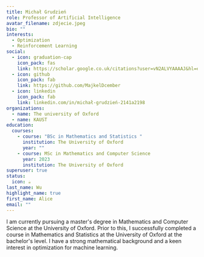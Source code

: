 ```yaml
---
title: Michał Grudzień
role: Professor of Artificial Intelligence
avatar_filename: zdjecie.jpeg
bio: ""
interests:
  - Optimization
  - Reinforcement Learning
social:
  - icon: graduation-cap
    icon_pack: fas
    link: https://scholar.google.co.uk/citations?user=vN2ALVYAAAAJ&hl=en
  - icon: github
    icon_pack: fab
    link: https://github.com/MajkelDcember
  - icon: linkedin
    icon_pack: fab
    link: linkedin.com/in/michał-grudzień-2141a2198
organizations:
  - name: The university of Oxford
  - name: KAUST
education:
  courses:
    - course: "BSc in Mathematics and Statistics "
      institution: The University of Oxford
      year: ""
    - course: MSc in Mathematics and Computer Science
      year: 2023
      institution: The University of Oxford
superuser: true
status:
  icon: ☕️
last_name: Wu
highlight_name: true
first_name: Alice
email: ""
---
```

I am currently pursuing a master's degree in Mathematics and Computer Science at the University of Oxford. Prior to this, I successfully completed a course in Mathematics and Statistics at the University of Oxford at the bachelor's level. I have a strong mathematical background and a keen interest in optimization for machine learning.
